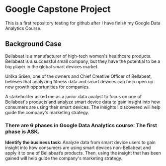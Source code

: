 # Google Capstone Project
This is a first repository testing for github after I have finish my Google Data Analytics Course.
## Background Case
Bellabeat is a manufacturer of high-tech women's healthcare products. Bellabeat is a successful small company, but they have the potential to be a big player in the global smart devices market.

Urška Sršen, one of the owners and Chief Creative Officer of Bellabeat, believes that analyzing fitness data and smart devices can help open up new growth opportunities for companies.

A stakeholder asked me as a junior data analyst to focus on one of Bellabeat's products and analyze smart device data to gain insight into how consumers are using their smart devices. The insights I discovered will help guide the company's marketing strategy.

### There are 6 phases in Google Data Analytics course: The first phase is ASK.
**Identify the business task:**  Analyze data from smart device users to gain insight into how consumers are using smart devices non-Bellabeat and apply it to one of Bellabeat’s products. Then, using the insight that has been gained will help guide the company's marketing strategy.

